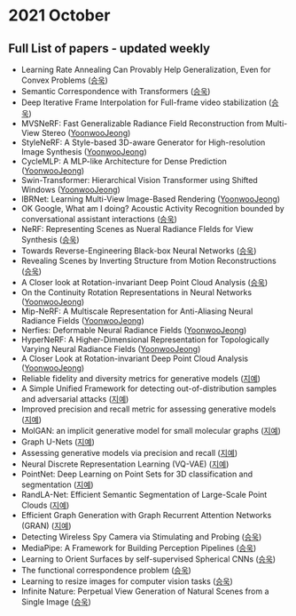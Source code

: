 # 2021 October
## Full List of papers - updated weekly
* Learning Rate Annealing Can Provably Help Generalization, Even for Convex Problems ([승욱](./summary/seungwook_2.md))
* Semantic Correspondence with Transformers ([승욱](./summary/seungwook_3.md))
* Deep Iterative Frame Interpolation for Full-frame video stabilization ([승욱](./summary/seungwook_9.md))
* MVSNeRF: Fast Generalizable Radiance Field Reconstruction from Multi-View Stereo ([YoonwooJeong](https://ballistic-scarecrow-96b.notion.site/MVSNeRF-Fast-Generalizable-Radiance-Field-Reconstruction-from-Multi-View-Stereo-c72c1e961a0b4d57adcfc1b49050b634))
* StyleNeRF: A Style-based 3D-aware Generator for High-resolution Image Synthesis ([YoonwooJeong](https://www.notion.so/STYLENeRF-A-Style-based-3D-aware-Generator-for-High-resolution-Image-Synthesis-16bdd58355584c45840ff3a7050ad2b0))
* CycleMLP: A MLP-like Architecture for Dense Prediction ([YoonwooJeong](https://www.notion.so/CycleMLP-A-MLP-like-Architecture-for-Dense-Prediction-4b222b04f8df4f9bb3a57c2dab42b15e))
* Swin-Transformer: Hierarchical Vision Transformer using Shifted Windows ([YoonwooJeong](https://ballistic-scarecrow-96b.notion.site/Swin-Transformer-Hierarchical-Vision-Transformer-using-Shifted-Windows-3484658aefd34b9b9f1ab490ace39e37))
* IBRNet: Learning Multi-View Image-Based Rendering ([YoonwooJeong](https://ballistic-scarecrow-96b.notion.site/IBRNet-Learning-Multi-View-Image-Based-Rendering-a284b1bd4f104a7e9e6d23b410d1a1e8))
* OK Google, What am I doing? Acoustic Activity Recognition bounded by conversational assistant interactions ([승욱](./summary/seungwook_11.md))
* NeRF: Representing Scenes as Nueral Radiance FIelds for View Synthesis ([승욱](./summary/seungwook_12.md))
* Towards Reverse-Engineering Black-box Neural Networks ([승욱](./summary/seungwook_13.md))
* Revealing Scenes by Inverting Structure from Motion Reconstructions ([승욱](./summary/seungwook_14.md))
* A Closer look at Rotation-invariant Deep Point Cloud Analysis ([승욱](./summary/seungwook_15.md))
* On the Continuity Rotation Representations in Neural Networks ([YoonwooJeong](https://www.notion.so/On-the-Continuity-Rotation-Representations-in-Neural-Networks-b29730b8e98b427d9ad2ff148bc4cdb8))
* Mip-NeRF: A Multiscale Representation for Anti-Aliasing Neural Radiance Fields ([YoonwooJeong](https://www.notion.so/Mip-NeRF-A-Multiscale-Representation-for-Anti-Aliasing-Neural-Radiance-Fields-59ec916c2e394448ac8dd5edd420943e))
* Nerfies: Deformable Neural Radiance Fields ([YoonwooJeong](https://www.notion.so/Nerfies-Deformable-Neural-Radiance-Fields-5c6ad58ff66c40809929e4fe0f1ee042))
* HyperNeRF: A Higher-Dimensional Representation for Topologically Varying Neural Radiance Fields ([YoonwooJeong](https://www.notion.so/HyperNeRF-A-Higher-Dimensional-REpresentation-for-Topologically-Varying-Neural-Radiance-Fields-1699313c920249ecb47acd007b65cadc))
* A Closer Look at Rotation-invariant Deep Point Cloud Analysis ([YoonwooJeong](https://ballistic-scarecrow-96b.notion.site/A-Closer-Look-at-Rotation-invariant-Deep-Point-Cloud-Analysis-ab79ef9e422b466e8eee603b9805fd3d))
* Reliable fidelity and diversity metrics for generative models ([지예](./summary/jiye_1.md))
* A Simple Unified Framework for detecting out-of-distribution samples and adversarial attacks ([지예](./summary/jiye_2.md))
* Improved precision and recall metric for assessing generative models ([지예](./summary/jiye_3.md))
* MolGAN: an implicit generative model for small molecular graphs ([지예](./summary/jiye_4.md))
* Graph U-Nets ([지예](./summary/jiye_5.md))
* Assessing generative models via precision and recall ([지예](./summary/jiye_6.md))
* Neural Discrete Representation Learning (VQ-VAE) ([지예](./summary/jiye_7.md))
* PointNet: Deep Learning on Point Sets for 3D classification and segmentation ([지예](./summary/jiye_8.md))
* RandLA-Net: Efficient Semantic Segmentation of Large-Scale Point Clouds ([지예](./summary/jiye_9.md))
* Efficient Graph Generation with Graph Recurrent Attention Networks (GRAN) ([지예](./summary/jiye_10.md))
* Detecting Wireless Spy Camera via Stimulating and Probing ([승욱](./summary/seungwook_18.md))
* MediaPipe: A Framework for Building Perception Pipelines ([승욱](./summary/seungwook_19.md))
* Learning to Orient Surfaces by self-supervised Spherical CNNs ([승욱](./summary/seungwook_22.md))
* The functional correspondence problem ([승욱](./summary/seungwook_24.md))
* Learning to resize images for computer vision tasks ([승욱](./summary/seungwook_25.md))
* Infinite Nature: Perpetual View Generation of Natural Scenes from a Single Image ([승욱](./summary/seungwook_30.md))
